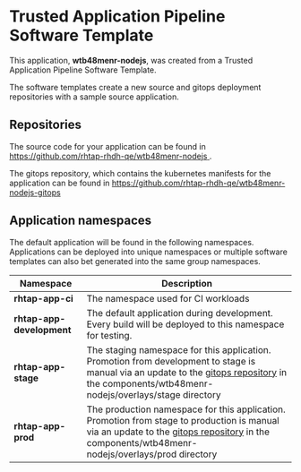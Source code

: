 # Trusted Application Pipeline Software Template

This application, **wtb48menr-nodejs**, was created from a Trusted Application Pipeline Software Template.

The software templates create a new source and gitops deployment repositories with a sample source application. 

## Repositories

The source code for your application can be found in [https://github.com/rhtap-rhdh-qe/wtb48menr-nodejs ](https://github.com/rhtap-rhdh-qe/wtb48menr-nodejs ).
 
The gitops repository, which contains the kubernetes manifests for the application can be found in 
[https://github.com/rhtap-rhdh-qe/wtb48menr-nodejs-gitops ](https://github.com/rhtap-rhdh-qe/wtb48menr-nodejs-gitops ) 

## Application namespaces 

The default application will be found in the following namespaces. Applications can be deployed into unique namespaces or multiple software templates can also bet generated into the same group namespaces.  

|  Namespace   |  Description   |  
| -------- | -------- |
| **rhtap-app-ci** | The namespace used for CI workloads |
| **rhtap-app-development** | The default application during development. Every build will be deployed to this namespace for testing. |
| **rhtap-app-stage** | The staging namespace for this application. Promotion from development to stage is manual via an update to the [gitops repository](https://github.com/rhtap-rhdh-qe/wtb48menr-nodejs-gitops ) in the components/wtb48menr-nodejs/overlays/stage directory |
| **rhtap-app-prod** | The production namespace for this application. Promotion from stage to production is manual via an update to the [gitops repository](https://github.com/rhtap-rhdh-qe/wtb48menr-nodejs-gitops ) in the components/wtb48menr-nodejs/overlays/prod directory |